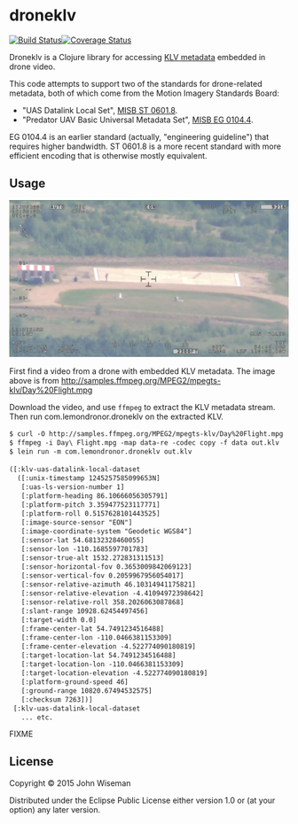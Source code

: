 # droneklv

[![Build Status](https://travis-ci.org/wiseman/droneklv.svg?branch=master)](https://travis-ci.org/wiseman/droneklv)[![Coverage Status](https://coveralls.io/repos/wiseman/droneklv/badge.svg?branch=master)](https://coveralls.io/r/wiseman/droneklv?branch=master)

Droneklv is a Clojure library for accessing
[KLV metadata](http://en.wikipedia.org/wiki/KLV) embedded in drone
video.

This code attempts to support two of the standards for drone-related
metadata, both of which come from the Motion Imagery Standards Board:

* "UAS Datalink Local Set", [MISB ST 0601.8](http://www.gwg.nga.mil/misb/docs/standards/ST0601.8.pdf).
* "Predator UAV Basic Universal Metadata Set", [MISB EG 0104.4](http://www.gwg.nga.mil/misb/docs/eg/EG0104.4.pdf).

EG 0104.4 is an earlier standard (actually, "engineering guideline")
that requires higher bandwidth. ST 0601.8 is a more recent standard
with more efficient encoding that is otherwise mostly equivalent.


## Usage

![Drone video with KLV](/images/drone-klv-still.jpg?raw=true "Drone video with KLV")

First find a video from a drone with embedded KLV metadata. The image
above is from
http://samples.ffmpeg.org/MPEG2/mpegts-klv/Day%20Flight.mpg

Download the video, and use `ffmpeg` to extract the KLV metadata
stream. Then run com.lemondronor.droneklv on the extracted KLV.

```
$ curl -O http://samples.ffmpeg.org/MPEG2/mpegts-klv/Day%20Flight.mpg
$ ffmpeg -i Day\ Flight.mpg -map data-re -codec copy -f data out.klv
$ lein run -m com.lemondronor.droneklv out.klv

([:klv-uas-datalink-local-dataset
  ([:unix-timestamp 1245257585099653N]
   [:uas-ls-version-number 1]
   [:platform-heading 86.10666056305791]
   [:platform-pitch 3.359477523117771]
   [:platform-roll 0.5157628101443525]
   [:image-source-sensor "EON"]
   [:image-coordinate-system "Geodetic WGS84"]
   [:sensor-lat 54.68132328460055]
   [:sensor-lon -110.1685597701783]
   [:sensor-true-alt 1532.272831311513]
   [:sensor-horizontal-fov 0.3653009842069123]
   [:sensor-vertical-fov 0.2059967956054017]
   [:sensor-relative-azimuth 46.10314941175821]
   [:sensor-relative-elevation -4.41094972398642]
   [:sensor-relative-roll 358.2026063087868]
   [:slant-range 10928.62454497456]
   [:target-width 0.0]
   [:frame-center-lat 54.7491234516488]
   [:frame-center-lon -110.0466381153309]
   [:frame-center-elevation -4.522774090180819]
   [:target-location-lat 54.7491234516488]
   [:target-location-lon -110.0466381153309]
   [:target-location-elevation -4.522774090180819]
   [:platform-ground-speed 46]
   [:ground-range 10820.67494532575]
   [:checksum 7263])]
 [:klv-uas-datalink-local-dataset
   ... etc.
```

FIXME

## License

Copyright © 2015 John Wiseman

Distributed under the Eclipse Public License either version 1.0 or (at
your option) any later version.
